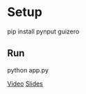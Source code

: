 # Setup

  pip install pynput guizero
  
## Run

  python app.py
  
[Video](https://youtu.be/md2BUtJTwxI)
[Slides](https://docs.google.com/presentation/d/e/2PACX-1vQR08zHulF-cMkB1rqfy_NWRqtH7bgnW-_Y6IZnMgQX4Gqu0-epXZLgMtCFSKhyvTk30msM1sPUFyBo/pub?start=false&loop=false&delayms=3000)
